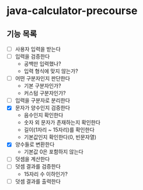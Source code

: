 # java-calculator-precourse
## 기능 목록
- [ ] 사용자 입력을 받는다
- [ ] 입력을 검증한다
  - 공백만 입력했나?
  - 입력 형식에 맞지 않는가?
- [ ] 어떤 구분자인지 판단한다
  - 기본 구분자인가?
  - 커스텀 구분자인가?
- [ ] 입력을 구분자로 분리한다
- [x] 문자가 양수인지 검증한다
  - 음수인지 확인한다
  - 숫자 외 문자가 존재하는지 확인한다
  - 길이(1자리 ~ 15자리)를 확인한다
  - 기본값인지 확인한다(0, 빈문자열)
- [x] 양수들로 변환한다
  - 기본값 0은 포함하지 않는다
- [ ] 덧셈을 계산한다
- [ ] 덧셈 결과를 검증한다
  - 15자리 수 이하인가?
- [ ] 덧셈 결과를 출력한다

